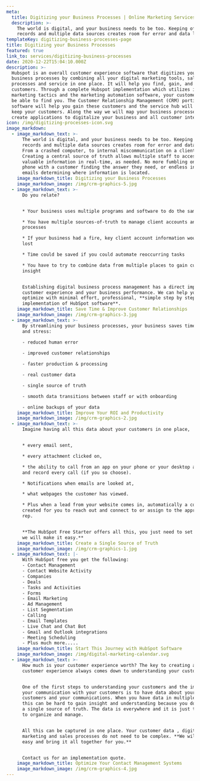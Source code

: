 ```yaml
---
meta:
  title: Digitizing your Business Processes | Online Marketing Services
  description: >-
    The world is digital, and your business needs to be too. Keeping offline
    records and multiple data sources creates room for error and data loss
templateKey: digitizing-business-processes-page
title: Digitizing your Business Processes
featured: true
link_to: services/digitizing-business-processes
date: 2020-12-22T15:04:10.000Z
description: >-
  Hubspot is an overall customer experience software that digitizes your
  business processes by combining all your digital marketing tools, sales
  processes and service in one place. It will help you find, gain, and keep your
  customers. Through a complete Hubspot implementation which utilizes inbound
  marketing tactics and the marketing automation software, your customers will
  be able to find you. The Customer Relationship Management (CRM) portion of the
  software will help you gain these customers and the service hub will help you
  keep your customers. Along the way we will map your business processes and
  create applications to digitalize your business and all customer interactions.
icon: /img/digitizing-processes-icon.svg
image_markdown:
  - image_markdown_text: >-
      The world is digital, and your business needs to be too. Keeping offline
      records and multiple data sources creates room for error and data loss.
      From a crashed computer, to internal miscommunication on a client account.
      Creating a central source of truth allows multiple staff to access
      valuable information in real-time, as needed. No more fumbling on the
      phone with a customer finding the answer they need, or endless internal
      emails determining where information is located.
    image_markdown_title: Digitizing your Business Processes
    image_markdown_image: /img/crm-graphics-5.jpg
  - image_markdown_text: >-
      Do you relate?


      * Your business uses multiple programs and software to do the same job

      * You have multiple sources-of-truth to manage client accounts and
      processes

      * If your business had a fire, key client account information would be
      lost

      * Time could be saved if you could automate reoccurring tasks

      * You have to try to combine data from multiple places to gain customer
      insight


      Establishing digital business process management has a direct impact on
      customer experience and your business performance. We can help you
      optimize with minimal effort, professional, **simple step by step
      implementation of HubSpot software**.
    image_markdown_title: Save Time & Improve Customer Relationships
    image_markdown_image: /img/crm-graphics-3.jpg
  - image_markdown_text: >-
      By streamlining your business processes, your business saves time, money,
      and stress:
        
      - reduced human error

      - improved customer relationships

      - faster production & processing

      - real customer data

      - single source of truth

      - smooth data transitions between staff or with onboarding

      - online backups of your data
    image_markdown_title: Improve Your ROI and Productivity
    image_markdown_image: /img/crm-graphics-2.jpg
  - image_markdown_text: >-
      Imagine having all this data about your customers in one place,


      * every email sent,

      * every attachment clicked on,

      * the ability to call from an app on your phone or your desktop and log
      and record every call (if you so choose).

      * Notifications when emails are looked at,

      * what webpages the customer has viewed.

      * Plus when a lead from your website comes in, automatically a contact is
      created for you to reach out and connect to or assign to the appropriate
      rep.


      **The HubSpot Free Starter offers all this, you just need to set it up and
      we will make it easy.**
    image_markdown_title: Create a Single Source of Truth
    image_markdown_image: /img/crm-graphics-1.jpg
  - image_markdown_text: |-
      With HubSpot free you get the following:
      - Contact Management
      - Contact Website Activity
      - Companies
      - Deals
      - Tasks and Activities
      - Forms
      - Email Marketing
      - Ad Management
      - List Segmentation
      - Calling
      - Email Templates
      - Live Chat and Chat Bot
      - Gmail and Outlook integrations
      - Meeting Scheduling
      - Plus much more.....
    image_markdown_title: Start This Journey with HubSpot Software
    image_markdown_image: /img/digital-marketing-calendar.svg
  - image_markdown_text: >-
      How much is your customer experience worth? The key to creating a better
      customer experience always comes down to understanding your customers.  


      One of the first steps to understanding your customers and the impact of
      your communication with your customers is to have data about your
      customers and your communications. When you have data in multiple places,
      this can be hard to gain insight and understanding because you do not have
      a single source of truth. The data is everywhere and it is just too hard
      to organize and manage.


      All this can be captured in one place. Your customer data , digital
      marketing and sales processes do not need to be complex. **We will make it
      easy and bring it all together for you.**


      Contact us for an implementation quote.
    image_markdown_title: Optimize Your Contact Management Systems
    image_markdown_image: /img/crm-graphics-4.jpg
---
```

